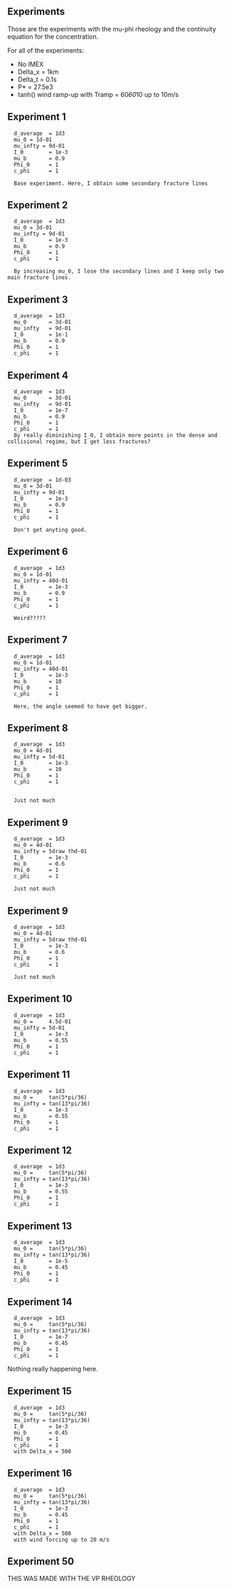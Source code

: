 ## Experiments

Those are the experiments with the mu-phi rheology and the continuity equation for the concentration. 

For all of the experiments:
- No IMEX
- Delta_x = 1km
- Delta_t = 0.1s
- P* = 27.5e3
- tanh() wind ramp-up with Tramp = 60*60*10 up to 10m/s

## Experiment 1
      d_average  = 1d3
      mu_0 = 1d-01
      mu_infty = 9d-01
      I_0        = 1e-3
      mu_b       = 0.9
      Phi_0      = 1
      c_phi      = 1

      Base experiment. Here, I obtain some secondary fracture lines

## Experiment 2
      d_average  = 1d3
      mu_0 = 3d-01
      mu_infty = 9d-01
      I_0        = 1e-3
      mu_b       = 0.9
      Phi_0      = 1
      c_phi      = 1

      By increasing mu_0, I lose the secondary lines and I keep only two main fracture lines. 

## Experiment 3
      d_average  = 1d3
      mu_0       = 3d-01
      mu_infty   = 9d-01
      I_0        = 1e-1
      mu_b       = 0.9
      Phi_0      = 1
      c_phi      = 1

## Experiment 4
      d_average  = 1d3
      mu_0       = 3d-01
      mu_infty   = 9d-01
      I_0        = 1e-7
      mu_b       = 0.9
      Phi_0      = 1
      c_phi      = 1
      By really diminishing I_0, I obtain more points in the dense and collisional regime, but I get less fractures? 

## Experiment 5
      d_average  = 1d-03
      mu_0 = 3d-01
      mu_infty = 9d-01
      I_0        = 1e-3
      mu_b       = 0.9
      Phi_0      = 1
      c_phi      = 1

      Don't get anyting good. 

## Experiment 6
      d_average  = 1d3
      mu_0 = 1d-01
      mu_infty = 40d-01
      I_0        = 1e-3
      mu_b       = 0.9
      Phi_0      = 1
      c_phi      = 1

      Weird?????

## Experiment 7
      d_average  = 1d3
      mu_0 = 1d-01
      mu_infty = 40d-01
      I_0        = 1e-3
      mu_b       = 10
      Phi_0      = 1
      c_phi      = 1

      Here, the angle seemed to have get bigger. 

## Experiment 8
      d_average  = 1d3
      mu_0 = 4d-01
      mu_infty = 5d-01
      I_0        = 1e-3
      mu_b       = 10
      Phi_0      = 1
      c_phi      = 1


      Just not much

## Experiment 9
      d_average  = 1d3
      mu_0 = 4d-01
      mu_infty = 5draw thd-01
      I_0        = 1e-3
      mu_b       = 0.6
      Phi_0      = 1
      c_phi      = 1

      Just not much



## Experiment 9
      d_average  = 1d3
      mu_0 = 4d-01
      mu_infty = 5draw thd-01
      I_0        = 1e-3
      mu_b       = 0.6
      Phi_0      = 1
      c_phi      = 1

      Just not much

## Experiment 10
      d_average  = 1d3
      mu_0 =     4.5d-01
      mu_infty = 5d-01
      I_0        = 1e-3
      mu_b       = 0.55
      Phi_0      = 1
      c_phi      = 1


## Experiment 11
      d_average  = 1d3
      mu_0 =     tan(5*pi/36)
      mu_infty = tan(13*pi/36)
      I_0        = 1e-3
      mu_b       = 0.55
      Phi_0      = 1
      c_phi      = 1

## Experiment 12
      d_average  = 1d3
      mu_0 =     tan(5*pi/36)
      mu_infty = tan(13*pi/36)
      I_0        = 1e-3
      mu_b       = 0.55
      Phi_0      = 1
      c_phi      = 1


## Experiment 13
      d_average  = 1d3
      mu_0 =     tan(5*pi/36)
      mu_infty = tan(13*pi/36)
      I_0        = 1e-5
      mu_b       = 0.45
      Phi_0      = 1
      c_phi      = 1

## Experiment 14
      d_average  = 1d3
      mu_0 =     tan(5*pi/36)
      mu_infty = tan(13*pi/36)
      I_0        = 1e-7
      mu_b       = 0.45
      Phi_0      = 1
      c_phi      = 1

Nothing really happening here. 

## Experiment 15
      d_average  = 1d3
      mu_0 =     tan(5*pi/36)
      mu_infty = tan(13*pi/36)
      I_0        = 1e-3
      mu_b       = 0.45
      Phi_0      = 1
      c_phi      = 1
      with Delta_x = 500

## Experiment 16
      d_average  = 1d3
      mu_0 =     tan(5*pi/36)
      mu_infty = tan(13*pi/36)
      I_0        = 1e-3
      mu_b       = 0.45
      Phi_0      = 1
      c_phi      = 1
      with Delta_x = 500
      with wind forcing up to 20 m/s

## Experiment 50
THIS WAS MADE WITH THE VP RHEOLOGY


      
